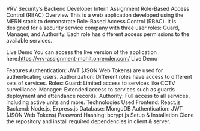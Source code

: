 VRV Security’s Backend Developer Intern Assignment
Role-Based Access Control (RBAC)
Overview
This is a web application developed using the MERN stack to demonstrate Role-Based Access Control (RBAC). It is designed for a security service company with three user roles: Guard, Manager, and Authority. Each role has different access permissions to the available services.

Live Demo
You can access the live version of the application here:https://vrv-assignment-mohit.onrender.com/
Live Demo

Features
Authentication: JWT (JSON Web Tokens) are used for authenticating users.
Authorization: Different roles have access to different sets of services.
Roles:
Guard: Limited access to services like CCTV surveillance.
Manager: Extended access to services such as guards deployment and attendance records.
Authority: Full access to all services, including active units and more.
Technologies Used
Frontend: React.js
Backend: Node.js, Express.js
Database: MongoDB
Authentication: JWT (JSON Web Tokens)
Password Hashing: bcrypt.js
Setup & Installation
Clone the repository and install required dependencies in client & server.
